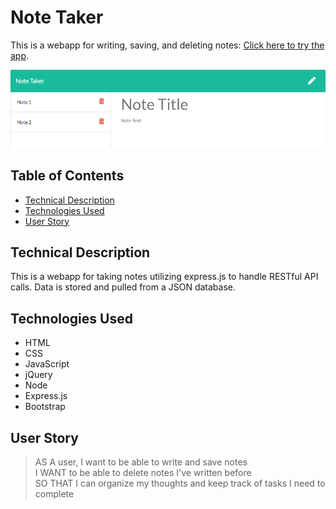 # Note Taker

This is a webapp for writing, saving, and deleting notes: [Click here to try the app](http://infinite-plateau-89288.herokuapp.com/).

![Screenshot of the app](/public/assets/img/demo.png)

## Table of Contents
- [Technical Description](#technicaldescription)  
- [Technologies Used](#technologiesused)  
- [User Story](#userstory)  

## Technical Description
This is a webapp for taking notes utilizing express.js to handle RESTful API calls. Data is stored and pulled from a JSON database.

## Technologies Used
* HTML
* CSS
* JavaScript
* jQuery
* Node
* Express.js
* Bootstrap

## User Story

>AS A user, I want to be able to write and save notes  
>I WANT to be able to delete notes I've written before  
>SO THAT I can organize my thoughts and keep track of tasks I need to complete